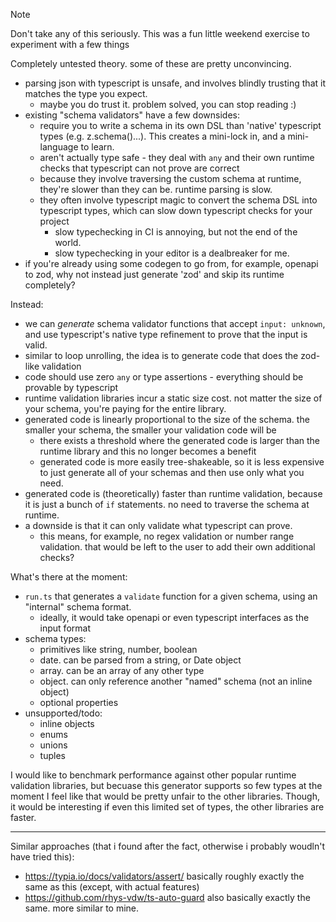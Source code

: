 > [!NOTE]  
> Don't take any of this seriously. This was a fun little weekend exercise to experiment with a few things

Completely untested theory. some of these are pretty unconvincing.

- parsing json with typescript is unsafe, and involves blindly trusting that it matches the type you expect.
  - maybe you do trust it. problem solved, you can stop reading :)
- existing "schema validators" have a few downsides:
  - require you to write a schema in its own DSL than 'native' typescript types (e.g. z.schema()...). This creates a mini-lock in, and a mini-language to learn.
  - aren't actually type safe - they deal with `any` and their own runtime checks that typescript can not prove are correct
  - because they involve traversing the custom schema at runtime, they're slower than they can be. runtime parsing is slow.
  - they often involve typescript magic to convert the schema DSL into typescript types, which can slow down typescript checks for your project
    - slow typechecking in CI is annoying, but not the end of the world.
    - slow typechecking in your editor is a dealbreaker for me.
- if you're already using some codegen to go from, for example, openapi to zod, why not instead just generate 'zod' and skip its runtime completely?

Instead:

- we can _generate_ schema validator functions that accept `input: unknown`, and use typescript's native type refinement to prove that the input is valid.
- similar to loop unrolling, the idea is to generate code that does the zod-like validation
- code should use zero `any` or type assertions - everything should be provable by typescript
- runtime validation libraries incur a static size cost. not matter the size of your schema, you're paying for the entire library.
- generated code is linearly proportional to the size of the schema. the smaller your schema, the smaller your validation code will be
  - there exists a threshold where the generated code is larger than the runtime library and this no longer becomes a benefit
  - generated code is more easily tree-shakeable, so it is less expensive to just generate all of your schemas and then use only what you need.
- generated code is (theoretically) faster than runtime validation, because it is just a bunch of `if` statements. no need to traverse the schema at runtime.
- a downside is that it can only validate what typescript can prove.
  - this means, for example, no regex validation or number range validation. that would be left to the user to add their own additional checks?

What's there at the moment:

- `run.ts` that generates a `validate` function for a given schema, using an "internal" schema format.
  - ideally, it would take openapi or even typescript interfaces as the input format
- schema types:
  - primitives like string, number, boolean
  - date. can be parsed from a string, or Date object
  - array. can be an array of any other type
  - object. can only reference another "named" schema (not an inline object)
  - optional properties
- unsupported/todo:
  - inline objects
  - enums
  - unions
  - tuples

I would like to benchmark performance against other popular runtime validation libraries, but becuase this generator supports so few types at the moment
I feel like that would be pretty unfair to the other libraries. Though, it would be interesting if even this limited set of types, the other libraries are faster.


---

Similar approaches (that i found after the fact, otherwise i probably woudln't have tried this):
 - https://typia.io/docs/validators/assert/ basically roughly exactly the same as this (except, with actual features)
 - https://github.com/rhys-vdw/ts-auto-guard also basically exactly the same. more similar to mine.
